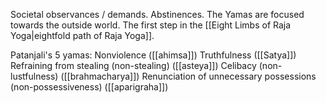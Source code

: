 Societal observances / demands. Abstinences.
The Yamas are focused towards the outside world.
The first step in the [[Eight Limbs of Raja Yoga|eightfold path of Raja Yoga]].

Patanjali's 5 yamas:
	Nonviolence ([[ahimsa]])
	Truthfulness ([[Satya]])
	Refraining from stealing (non-stealing) ([[asteya]])
	Celibacy (non-lustfulness) ([[brahmacharya]])
	Renunciation of unnecessary possessions (non-possessiveness) ([[aparigraha]])